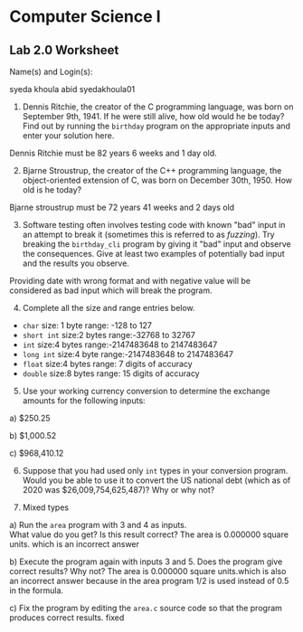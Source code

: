 
# Computer Science I 
## Lab 2.0 Worksheet

Name(s) and Login(s):

syeda khoula abid      syedakhoula01

1. Dennis Ritchie, the creator of the C programming language,
was born on September 9th, 1941.  If he were still alive,
how old would he be today?  Find out by running the `birthday`
program on the appropriate inputs and enter your solution here.

Dennis Ritchie must be 82 years 6 weeks and 1 day old.


2. Bjarne Stroustrup, the creator of the C++ programming
language, the object-oriented extension of C, was born on
December 30th, 1950.  How old is he today?

Bjarne stroustrup  must be 72 years 41 weeks and 2 days old



3. Software testing often involves testing code with known
"bad" input in an attempt to break it (sometimes this is
referred to as *fuzzing*).  Try breaking the `birthday_cli`
program by giving it "bad" input and observe the consequences.
Give at least two examples of potentially bad input and the
results you observe.

Providing date with wrong format and with negative value will be considered as bad input which will break the program.



4. Complete all the size and range entries below.

* `char`
  size: 1 byte
  range: -128 to 127
* `short int`
  size:2 bytes
  range:-32768 to 32767
* `int`
  size:4 bytes
  range:-2147483648 to 2147483647
* `long int`
  size:4 byte
  range:-2147483648 to 2147483647
* `float`
  size:4 bytes
  range: 7 digits of accuracy
* `double`
  size:8 bytes
  range: 15 digits of accuracy


5. Use your working currency conversion to determine
the exchange amounts for the following inputs:

  a) $250.25

  b) $1,000.52

  c) $968,410.12



6. Suppose that you had used only `int` types
in your conversion program.  Would you be able
to use it to convert the US national debt
(which as of 2020 was \$26,009,754,625,487)?
Why or why not?




7. Mixed types

a) Run the `area` program with 3 and 4 as inputs.  
What value do you get?  Is this result correct?
The area is 0.000000 square units. which is an incorrect answer

b) Execute the program again with inputs 3 and 5.
Does the program give correct results?  Why not?
The area is 0.000000 square units.which is also an incorrect answer  because in the area program 1/2 is used instead of 0.5 in the formula.

c) Fix the program by editing the `area.c` source
code so that the program produces correct results.
fixed